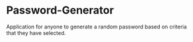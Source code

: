 # Password-Generator
Application for anyone to generate a random password based on criteria that they have selected. 
